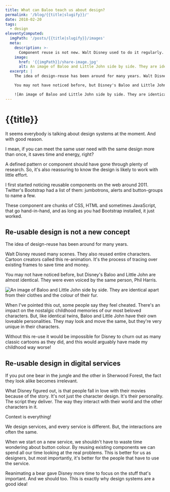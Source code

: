 ```yaml
---
title: What can Baloo teach us about design?
permalink: '/blog/{{title|slugify}}/'
date: 2018-02-20
tags:
  - design
eleventyComputed:
  imgPath: '/posts/{{title|slugify}}/images'
  meta:
    description: >-
      Component reuse is not new. Walt Disney used to do it regularly.
    image:
      href: '{{imgPath}}/share-image.jpg'
      alt: An image of Baloo and Little John side by side. They are identical apart from their clothes and the colour of their fur.
  excerpt: |
    The idea of design-reuse has been around for many years. Walt Disney reused many scenes. They also reused entire characters. Cartoon creators called this reanimation. It's the process of tracing over existing frames to save time and money. 

    You may not have noticed before, but Disney's Baloo and Little John are almost identical. They were even voiced by the same person, Phil Harris.

    ![An image of Baloo and Little John side by side. They are identical apart from their clothes and the colour of their fur.]({{imgPath}}/baloo-little-john.webp)
---
```


# {{title}}

It seems everybody is talking about design systems at the moment. And with good reason. 

I mean, if you can meet the same user need with the same design more than once, it saves time and energy, right? 

A defined pattern or component should have gone through plenty of research. So, it's also reassuring to know the design is likely to work with little effort.

I first started noticing reusable components on the web around 2011. Twitter's Bootstrap had a list of them: jumbotrons, alerts and button-groups to name a few.

These component are chunks of CSS, HTML and sometimes JavaScript, that go hand-in-hand, and as long as you had Bootstrap installed, it just worked.

## Re-usable design is not a new concept

The idea of design-reuse has been around for many years.

Walt Disney reused many scenes. They also reused entire characters. Cartoon creators called this re-animation. It's the process of tracing over existing frames to save time and money. 

You may not have noticed before, but Disney's Baloo and Little John are almost identical. They were even voiced by the same person, Phil Harris.

![An image of Baloo and Little John side by side. They are identical apart from their clothes and the colour of their fur.]({{imgPath}}/baloo-little-john.webp)

When I've pointed this out, some people say they feel cheated. There's an impact on the nostalgic childhood memories of our most beloved characters. But, like identical twins, Baloo and Little John have their own loveable personalities. They may look and move the same, but they're very unique in their characters.

Without this re-use it would be impossible for Disney to churn out as many classic cartoons as they did, and this would arguably have made my childhood way worse!

## Re-usable design in digital services

If you put one bear in the jungle and the other in Sherwood Forest, the fact they look alike becomes irrelevant.

What Disney figured out, is that people fall in love with their movies because of the story. It's not just the character design. It's their personality. The script they deliver. The way they interact with their world and the other characters in it.

Context is everything!

We design services, and every service is different. But, the interactions are often the same.

When we start on a new service, we shouldn't have to waste time wondering about button colour. By reusing existing components we can spend all our time looking at the real problems. This is better for us as designers, but most importantly, it's better for the people that have to use the service.

Reanimating a bear gave Disney more time to focus on the stuff that's important. And we should too. This is exactly why design systems are a good idea!


